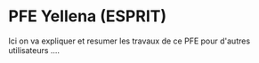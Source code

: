 # PFE Yellena (ESPRIT)


Ici on va expliquer et resumer les travaux de ce PFE pour d'autres utilisateurs
....
